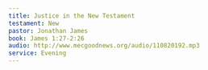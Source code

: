 ```yaml
---
title: Justice in the New Testament
testament: New
pastor: Jonathan James
book: James 1:27-2:26
audio: http://www.mecgoodnews.org/audio/110820192.mp3
service: Evening
---
```

